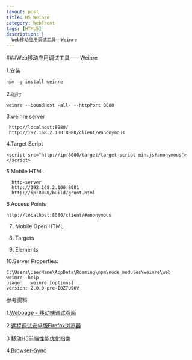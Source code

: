 ```yaml
---
layout: post
title: H5 Weinre
category: WebFront
tags: [HTML5]
description: |
  Web移动应用调试工具——Weinre
---
```


###Web移动应用调试工具——Weinre

1.安装

    npm -g install weinre

2.运行

    weinre --boundHost -all- --httpPort 8080

3.weinre server

     http://localhost:8080/
     http://192.168.2.100:8080/client/#anonymous
     
4.Target Script

    <script src="http://ip:8080/target/target-script-min.js#anonymous"></script>

5.Mobile HTML

      http-server
      http://192.168.2.100:8081
      http://ip:8080/build/grunt.html

6.Access Points

    http://localhost:8080/client/#anonymous

7. Mobile Open HTML

8. Targets

9. Elements 

10.Server Properties:

    C:\Users\UserName\AppData\Roaming\npm\node_modules\weinre\web
    weinre -help
    usage:   weinre [options]
    version: 2.0.0-pre-I0Z7U9OV

参考资料

1.[Webpage - 移动端调试页面](http://segmentfault.com/a/1190000002543144)

2.[远程调试安卓版Firefox浏览器](https://developer.mozilla.org/zh-CN/docs/Tools/Remote_Debugging/Firefox_for_Android)

3.[移动H5前端性能优化指南](http://www.ui.cn/project.php?id=40313)

4.[Browser-Sync](http://www.browsersync.io/)



